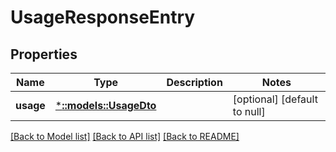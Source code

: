 # UsageResponseEntry

## Properties
| Name      | Type                                   | Description | Notes                        |
| --------- | -------------------------------------- | ----------- | ---------------------------- |
| **usage** | [***::models::UsageDto**](UsageDto.md) |             | [optional] [default to null] |

[[Back to Model list]](../README.md#documentation-for-models) [[Back to API list]](../README.md#documentation-for-api-endpoints) [[Back to README]](../README.md)
